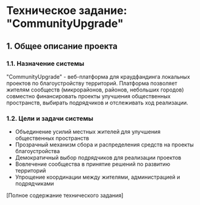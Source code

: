 # Техническое задание: "CommunityUpgrade"

## 1. Общее описание проекта

### 1.1. Назначение системы
"CommunityUpgrade" - веб-платформа для краудфандинга локальных проектов по благоустройству территорий. Платформа позволяет жителям сообществ (микрорайонов, районов, небольших городов) совместно финансировать проекты улучшения общественных пространств, выбирать подрядчиков и отслеживать ход реализации.

### 1.2. Цели и задачи системы
- Объединение усилий местных жителей для улучшения общественных пространств
- Прозрачный механизм сбора и распределения средств на проекты благоустройства
- Демократичный выбор подрядчиков для реализации проектов
- Вовлечение сообщества в принятие решений по развитию территорий
- Упрощение координации между жителями, администрацией и подрядчиками

[Полное содержание технического задания]
